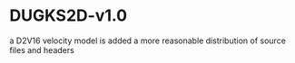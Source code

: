 # DUGKS2D-v1.0
a D2V16 velocity model is added
a more reasonable distribution of source files and headers
